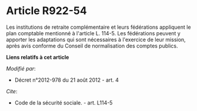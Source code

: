 # Article R922-54

Les institutions de retraite complémentaire et leurs fédérations appliquent le plan comptable mentionné à l'article L. 114-5.
Les fédérations peuvent y apporter les adaptations qui sont nécessaires à l'exercice de leur mission, après avis conforme du
Conseil de normalisation des comptes publics.

**Liens relatifs à cet article**

_Modifié par_:

  - Décret n°2012-978 du 21 août 2012 - art. 4

_Cite_:

  - Code de la sécurité sociale. - art. L114-5
